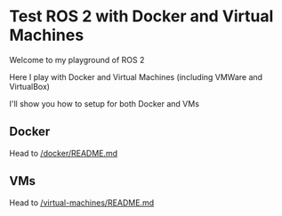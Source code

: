 # Test ROS 2 with Docker and Virtual Machines

Welcome to my playground of ROS 2

Here I play with Docker and Virtual Machines (including VMWare and VirtualBox)

I'll show you how to setup for both Docker and VMs

## Docker

Head to [/docker/README.md](./docker/README.md)

## VMs

Head to [/virtual-machines/README.md](./virtual-machines/README.md)
